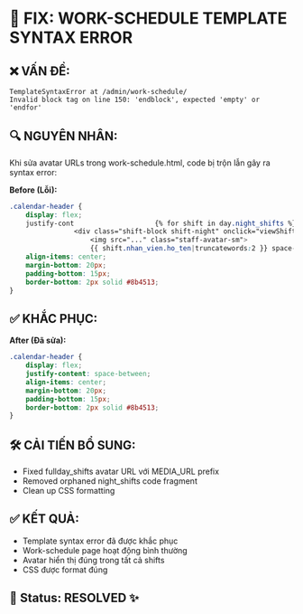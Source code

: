 # 🔧 FIX: WORK-SCHEDULE TEMPLATE SYNTAX ERROR

## ❌ **VẤN ĐỀ:**
```
TemplateSyntaxError at /admin/work-schedule/
Invalid block tag on line 150: 'endblock', expected 'empty' or 'endfor'
```

## 🔍 **NGUYÊN NHÂN:**
Khi sửa avatar URLs trong work-schedule.html, code bị trộn lẫn gây ra syntax error:

**Before (Lỗi):**
```css
.calendar-header {
    display: flex;
    justify-cont                    {% for shift in day.night_shifts %}
                <div class="shift-block shift-night" onclick="viewShift({{ shift.id }})">
                    <img src="..." class="staff-avatar-sm">
                    {{ shift.nhan_vien.ho_ten|truncatewords:2 }} space-between;
    align-items: center;
    margin-bottom: 20px;
    padding-bottom: 15px;
    border-bottom: 2px solid #8b4513;
}
```

## ✅ **KHẮC PHỤC:**

**After (Đã sửa):**
```css
.calendar-header {
    display: flex;
    justify-content: space-between;
    align-items: center;
    margin-bottom: 20px;
    padding-bottom: 15px;
    border-bottom: 2px solid #8b4513;
}
```

## 🛠️ **CẢI TIẾN BỔ SUNG:**
- Fixed fullday_shifts avatar URL với MEDIA_URL prefix
- Removed orphaned night_shifts code fragment
- Clean up CSS formatting

## ✅ **KẾT QUẢ:**
- Template syntax error đã được khắc phục
- Work-schedule page hoạt động bình thường
- Avatar hiển thị đúng trong tất cả shifts
- CSS được format đúng

## 🎯 **Status: RESOLVED** ✨